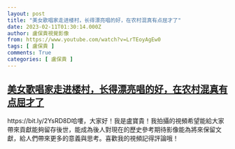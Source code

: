```yaml
---
layout: post
title: "美女歌唱家走进楼村，长得漂亮唱的好，在农村混真有点屈才了"
date: 2023-02-11T01:30:14.000Z
author: 盧保貴視覺影像
from: https://www.youtube.com/watch?v=LrTEoyAgEw0
tags: [ 盧保貴 ]
comments: True
categories: [ 盧保貴 ]
---
```

<!--1676079014000-->
[美女歌唱家走进楼村，长得漂亮唱的好，在农村混真有点屈才了](https://www.youtube.com/watch?v=LrTEoyAgEw0)
------

<div>
https://bit.ly/2YsRD8D哈嘍，大家好！我是盧寶貴！我拍攝的視頻希望能給大家帶來貢獻能夠留存後世，能成為後人對現在的歷史參考期待影像能為將來保留文獻，給人們帶來更多的意義與思考。喜歡我的視頻記得評論哦！
</div>
